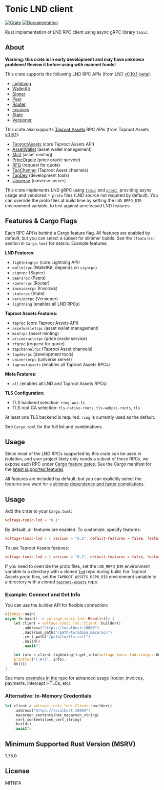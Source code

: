 # Tonic LND client

[![Crate](https://img.shields.io/crates/v/voltage-tonic-lnd.svg?logo=rust)](https://crates.io/crates/voltage-tonic-lnd)
[![Documentation](https://img.shields.io/static/v1?logo=read-the-docs&label=docs.rs&message=voltage-tonic-lnd&color=informational)](https://docs.rs/voltage-tonic-lnd/)

Rust implementation of LND RPC client using async gRPC library `tonic`.

## About

**Warning: this crate is in early development and may have unknown problems!
Review it before using with mainnet funds!**

This crate supports the following LND RPC APIs (from LND [v0.19.1-beta](https://github.com/lightningnetwork/lnd/tree/v0.19.1-beta)):
- [Lightning](https://lightning.engineering/api-docs/category/lightning-service)
- [WalletKit](https://lightning.engineering/api-docs/category/walletkit-service)
- [Signer](https://lightning.engineering/api-docs/category/signer-service)
- [Peer](https://lightning.engineering/api-docs/category/peers-service)
- [Router](https://lightning.engineering/api-docs/category/router-service)
- [Invoices](https://lightning.engineering/api-docs/category/invoices-service)
- [State](https://lightning.engineering/api-docs/category/state-service)
- [Versioner](https://lightning.engineering/api-docs/category/versioner-service)

This crate also supports [Taproot Assets](https://github.com/lightninglabs/taproot-assets) RPC APIs (from Taproot Assets [v0.6.1](https://github.com/lightninglabs/taproot-assets/tree/v0.6.1)):
- [TaprootAssets](https://github.com/lightninglabs/taproot-assets/blob/main/taprpc/taprootassets.proto) (core Taproot Assets API)
- [AssetWallet](https://github.com/lightninglabs/taproot-assets/blob/main/taprpc/assetwalletrpc/assetwallet.proto) (asset wallet management)
- [Mint](https://github.com/lightninglabs/taproot-assets/blob/main/taprpc/mintrpc/mint.proto) (asset minting)
- [PriceOracle](https://github.com/lightninglabs/taproot-assets/blob/main/taprpc/priceoraclerpc/price_oracle.proto) (price oracle service)
- [RFQ](https://github.com/lightninglabs/taproot-assets/blob/main/taprpc/rfqrpc/rfq.proto) (request for quote)
- [TapChannel](https://github.com/lightninglabs/taproot-assets/blob/main/taprpc/tapchannelrpc/tapchannel.proto) (Taproot Asset channels)
- [TapDev](https://github.com/lightninglabs/taproot-assets/blob/main/taprpc/tapdevrpc/tapdev.proto) (development tools)
- [Universe](https://github.com/lightninglabs/taproot-assets/blob/main/taprpc/universerpc/universe.proto) (universe server)

This crate implements LND gRPC using [`tonic`](https://docs.rs/tonic/) and [`prost`](https://docs.rs/prost/), providing async usage and vendored `*.proto` files (LND source not required by default). You can override the proto files at build time by setting the `LND_REPO_DIR` environment variable, to test against unreleased LND features.

## Features & Cargo Flags

Each RPC API is behind a Cargo feature flag. All features are enabled by default, but you can select a subset for slimmer builds. See the `[features]` section in `Cargo.toml` for details. Example features:

**LND Features:**
- `lightningrpc` (core Lightning API)
- `walletrpc` (WalletKit, depends on `signrpc`)
- `signrpc` (Signer)
- `peersrpc` (Peers)
- `routerrpc` (Router)
- `invoicesrpc` (Invoices)
- `staterpc` (State)
- `versionrpc` (Versioner)
- `lightning` (enables all LND RPCs)

**Taproot Assets Features:**
- `taprpc` (core Taproot Assets API)
- `assetwalletrpc` (asset wallet management)
- `mintrpc` (asset minting)
- `priceoraclerpc` (price oracle service)
- `rfqrpc` (request for quote)
- `tapchannelrpc` (Taproot Asset channels)
- `tapdevrpc` (development tools)
- `universerpc` (universe server)
- `taprootassets` (enables all Taproot Assets RPCs)

**Meta Features:**
- `all` (enables all LND and Taproot Assets RPCs)

**TLS Configuration:**
- TLS backend selection: `ring`, `aws-lc`
- TLS root CA selection: `tls-native-roots`, `tls-webpki-roots`, `tls`

At least one TLS backend is required. `ring` is currently used as the default.

See `Cargo.toml` for the full list and combinations.

## Usage

Since most of the LND RPCs supported by this crate can be used in isolation, and your project likely only needs a subset of these RPCs, we expose each RPC under [Cargo feature gates](https://doc.rust-lang.org/cargo/reference/features.html). See the Cargo manifest for the [latest supported features](https://github.com/Kixunil/tonic_lnd/blob/master/Cargo.toml)

All features are included by default, but you can explicitly select the features you want for a [slimmer dependency and faster compilations](https://github.com/Kixunil/tonic_lnd/pull/29#issuecomment-1352385426).

## Usage

Add the crate to your `Cargo.toml`:

```toml
voltage-tonic-lnd = "0.1"
```

By default, all features are enabled. To customize, specify features:

```toml
voltage-tonic-lnd = { version = "0.1", default-features = false, features = ["lightningrpc", "routerrpc", "aws-lc", "tls-native-roots"] }
```

To use Taproot Assets features:

```toml
voltage-tonic-lnd = { version = "0.1", default-features = false, features = ["lightningrpc", "taprootassets", "ring", "tls-native-roots"] }
```

If you need to override the proto files, set the `LND_REPO_DIR` environment variable to a directory with a cloned [`lnd`](https://github.com/lightningnetwork/lnd.git) repo during build. For Taproot Assets proto files, set the `TAPROOT_ASSETS_REPO_DIR` environment variable to a directory with a cloned [`taproot-assets`](https://github.com/lightninglabs/taproot-assets.git) repo.

### Example: Connect and Get Info

You can use the builder API for flexible connection:

```rust
#[tokio::main]
async fn main() -> voltage_tonic_lnd::Result<()> {
    let client = voltage_tonic_lnd::Client::builder()
        .address("https://localhost:10009")
        .macaroon_path("/path/to/admin.macaroon")
        .cert_path("/path/to/tls.cert")
        .build()
        .await?;

    let info = client.lightning().get_info(voltage_tonic_lnd::lnrpc::GetInfoRequest {}).await?;
    println!("{:#?}", info);
    Ok(())
}
```

See more [examples in the repo](https://github.com/voltagecloud/tonic-lnd/tree/master/examples) for advanced usage (router, invoices, payments, intercept HTLCs, etc).

### Alternative: In-Memory Credentials

```rust
let client = voltage_tonic_lnd::Client::builder()
    .address("https://localhost:10009")
    .macaroon_contents(hex_macaroon_string)
    .cert_contents(pem_cert_string)
    .build()
    .await?;
```

## Minimum Supported Rust Version (MSRV)

1.75.0

## License

MITNFA
